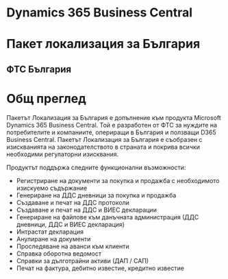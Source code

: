 # Dynamics 365 Business Central
# Пакет локализация за България

## ФТС България 


# Общ преглед

Пакетът Локализация за България е допълнение към продукта Microsoft Dynamics 365 Business Central. Той е разработен от ФТС за нуждите на потребителите и компаниите, опериращи в България и ползващи D365 Business Central. 
Пакетът Локализация за България е съобразен с изискванията на законодателството в страната и покрива всички необходими регулаторни изисквания.

Продуктът поддържа следните функционални възможности:
- Регистриране на документи за покупка и продажба с необходимото изискуемо съдържание
- Генериране на ДДС дневници за покупка и продажба
- Създаване и печат на ДДС протоколи
- Създаване и печат на ДДС и ВИЕС декларации
- Генериране на файлове към данъчната администрация (ДДС дневници, ДДС и ВИЕС декларация)
- Интрастат декларация
- Анулиране на документи
- Проследяване на аванси към клиенти
- Справка оборотна ведомост
- Справки за дълготрайни активи (ДАП / САП)
- Печат на фактура, дебитно известие, кредитно известие
